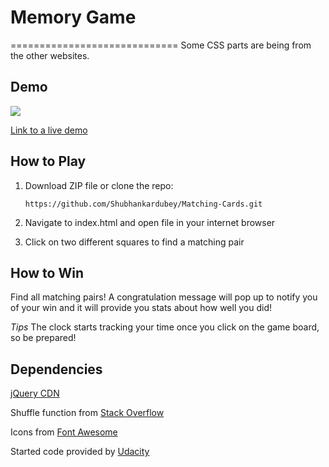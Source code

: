 # Memory Game
=============================
Some CSS parts are being from the other websites.
## Demo
<img src="https://media.giphy.com/media/cYkgU6eq8lrnQhUabI/giphy.gif"/>

[Link to a live demo](https://shubhankardubey.github.io/Matching-Cards/index.html)


## How to Play
1) Download ZIP file or clone the repo:

    ``https://github.com/Shubhankardubey/Matching-Cards.git``

2) Navigate to index.html and open file in your internet browser

3) Click on two different squares to find a  matching pair

## How to Win
Find all matching pairs! A congratulation
message will pop up to notify you of your win
and it will provide you stats about how well  you did!

_Tips_
The clock starts tracking your time once you
click on the game board, so be prepared!

## Dependencies
[jQuery CDN](https://developers.google.com/speed/libraries/)

Shuffle function from [Stack Overflow](http://stackoverflow.com/a/2450976)

Icons from [Font Awesome](https://fortawesome.github.io/Font-Awesome/icons/)

Started code provided by [Udacity](www.udacity.com)
